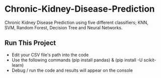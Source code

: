 # Chronic-Kidney-Disease-Prediction

Chronic Kidney Disease Prediction using five different classifiers; KNN, SVM, Random Forest, Decision Tree and Neural Networks.

## Run This Project
- Edit your CSV file's path into the code
- Use the following commands (pip install pandas) & (pip install -U scikit-learn)
- Debug / run the code and results will appear on the console